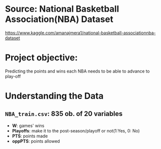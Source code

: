 # Source: National Basketball Association(NBA) Dataset
https://www.kaggle.com/amanajmera1/national-basketball-associationnba-dataset
# Project objective:
Predicting the points and wins each NBA needs to be able to advance to play-off
# Understanding the Data
## `NBA_train.csv`: 835 ob. of 20 variables
- **W**: games' wins
- **Playoffs**: make it to the post-season/playoff or not(1:Yes, 0: No)
- **PTS**: points made
- **oppPTS**: points allowed
